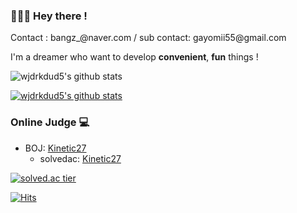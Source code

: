 ### 👩🏻‍💻 Hey there !


<p>
 Contact : bangz_@naver.com / sub contact: gayomii55@gmail.com
 
    
 I'm a dreamer who want to develop <b>convenient</b>, <b>fun</b> things !
</p>


![wjdrkdud5's github stats](https://github-readme-stats.vercel.app/api?username=wjdrkdud5&show_icons=true)

[![wjdrkdud5's github stats](https://github-readme-stats.vercel.app/api/top-langs/?username=wjdrkdud5&show_icons=true&hide_border=true&title_color=004386&icon_color=004386&layout=compact)](https://github.com/wjdrkdud5)


### Online Judge 💻

* BOJ: [Kinetic27](http://icpc.me/kinetic27)
  * solvedac: [Kinetic27](https://solved.ac/profile/kinetic27)
  
[![solved.ac tier](http://mazassumnida.wtf/api/generate_badge?boj=kinetic27)](https://solved.ac/kinetic27)




[![Hits](https://hits.seeyoufarm.com/api/count/incr/badge.svg?url=https%3A%2F%2Fgithub.com%2Fwjdrkdud5&count_bg=%2379C83D&title_bg=%23555555&icon=&icon_color=%23E7E7E7&title=hits&edge_flat=false)](https://hits.seeyoufarm.com)

